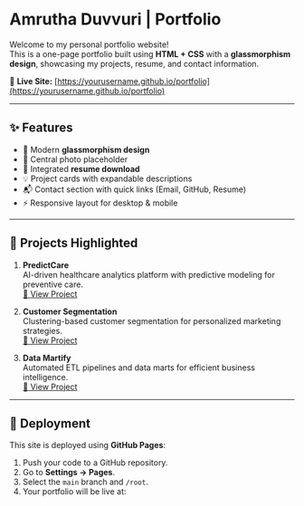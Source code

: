 #  Amrutha Duvvuri | Portfolio

Welcome to my personal portfolio website!  
This is a one-page portfolio built using **HTML + CSS** with a **glassmorphism design**, showcasing my projects, resume, and contact information.  

🔗 **Live Site:** [https://yourusername.github.io/portfolio](https://yourusername.github.io/portfolio)

---

## ✨ Features
- 🎨 Modern **glassmorphism design**
- 📸 Central photo placeholder
- 📄 Integrated **resume download**
- 💡 Project cards with expandable descriptions
- 📬 Contact section with quick links (Email, GitHub, Resume)
- ⚡ Responsive layout for desktop & mobile

---

## 📂 Projects Highlighted
1. **PredictCare**  
   AI-driven healthcare analytics platform with predictive modeling for preventive care.  
   [🔗 View Project](https://predict-care.streamlit.app/)

2. **Customer Segmentation**  
   Clustering-based customer segmentation for personalized marketing strategies.  
   [🔗 View Project](https://github.com/amruthaduvvuri/RFM_Analysis)

3. **Data Martify**  
   Automated ETL pipelines and data marts for efficient business intelligence.  
   [🔗 View Project](https://github.com/amruthaduvvuri/Kaggle2SQL-RetailETL)

---

## 🚀 Deployment
This site is deployed using **GitHub Pages**:

1. Push your code to a GitHub repository.  
2. Go to **Settings → Pages**.  
3. Select the `main` branch and `/root`.  
4. Your portfolio will be live at:  

